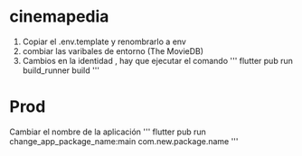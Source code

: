 # cinemapedia

1. Copiar el .env.template y renombrarlo a env
2. combiar las varibales de entorno (The MovieDB)
3. Cambios en la identidad , hay que ejecutar el comando
'''
flutter pub run build_runner build
'''

# Prod
Cambiar el nombre de la aplicación
'''
flutter pub run change_app_package_name:main com.new.package.name
'''
